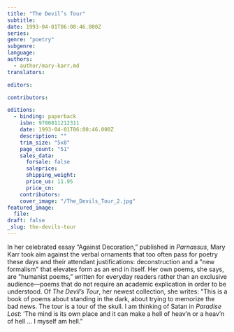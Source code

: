 ```yaml
---
title: "The Devil’s Tour"
subtitle:
date: 1993-04-01T06:00:46.000Z
series:
genre: "poetry"
subgenre:
language:
authors:
  - author/mary-karr.md
translators:

editors:

contributors:

editions:
  - binding: paperback
    isbn: 9780811212311
    date: 1993-04-01T06:00:46.000Z
    description: ""
    trim_size: "5x8"
    page_count: "51"
    sales_data:
      forsale: false
      saleprice:
      shipping_weight:
      price_us: 11.95
      price_cn:
    contributors:
    cover_image: "/The_Devils_Tour_2.jpg"
featured_image:
  file:
draft: false
_slug: the-devils-tour
---
```


In her celebrated essay “Against Decoration,” published in _Parnassus_, Mary Karr took aim against the verbal ornaments that too often pass for poetry these days and their attendant justifications: deconstruction and a "new formalism" that elevates form as an end in itself. Her own poems, she says, are "humanist poems,” written for everyday readers rather than an exclusive audience––poems that do not require an academic explication in order to be understood. Of _The Devil’s Tour_, her newest collection, she writes: "This is a book of poems about standing in the dark, about trying to memorize the bad news. The tour is a tour of the skull. l am thinking of Satan in _Paradise Lost_: ’The mind is its own place and it can make a hell of heav’n or a heav’n of hell ... I myself am hell."

